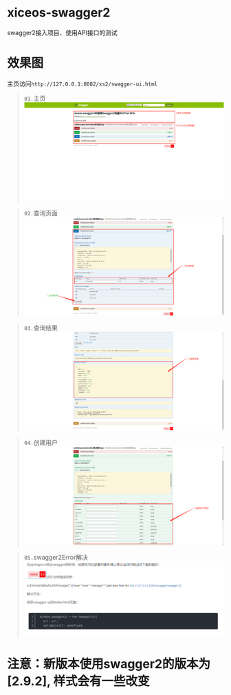# xiceos-swagger2
swagger2接入项目、使用API接口的测试

# 效果图
主页访问`http://127.0.0.1:8082/xs2/swagger-ui.html`

>`01.`主页
![Image text](readme/01.主页.png)

>`02.`查询页面
![Image text](readme/02.查询页面.png)

>`03.`查询结果
![Image text](readme/03.查询结果.png)

>`04.`创建用户
![Image text](readme/04.创建用户.png)

>`05.`swagger2Error解决
![Image text](readme/05.swagger2Error解决.png)

# 注意：新版本使用swagger2的版本为[2.9.2], 样式会有一些改变
